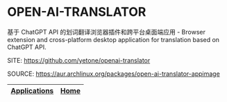 # OPEN-AI-TRANSLATOR

 基于 ChatGPT API 的划词翻译浏览器插件和跨平台桌面端应用 - Browser extension 
 and cross-platform desktop application for translation based on ChatGPT 
 API.

 SITE: https://github.com/yetone/openai-translator

 SOURCE: https://aur.archlinux.org/packages/open-ai-translator-appimage

 | [Applications](https://portable-linux-apps.github.io/apps.html) | [Home](https://portable-linux-apps.github.io)
 | --- | --- |
